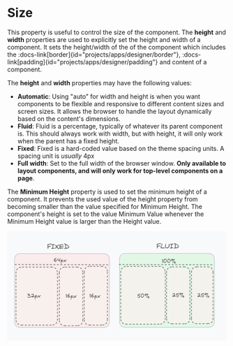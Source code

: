 # Size

This property is useful to control the size of the component. The **height** and **width** properties are used to explicitly set the height and width of a component. It sets the height/width of the of the component which includes the :docs-link[border]{id="projects/apps/designer/border"}, :docs-link[padding]{id="projects/apps/designer/padding"} and content of a component.

The **height** and **width** properties may have the following values:
- **Automatic**: Using "auto" for width and height is when you want components to be flexible and responsive to different content sizes and screen sizes. It allows the browser to handle the layout dynamically based on the content's dimensions.
- **Fluid**: Fluid is a percentage, typically of whatever its parent component is. This should always work with width, but with height, it will only work when the parent has a fixed height.
- **Fixed**: Fixed is a hard-coded value based on the theme spacing units. A spacing unit is *usually* 4px
- **Full width**: Set to the full width of the browser window. **Only available to layout components, and will only work for top-level components on a page**.

The **Minimum Height** property is used to set the minimum height of a component. It prevents the used value of the height property from becoming smaller than the value specified for Minimum Height. The component's height is set to the value Minimum Value whenever the Minimum Height value is larger than the Height value.

![Size Diagram](/src/assets/size.png)
